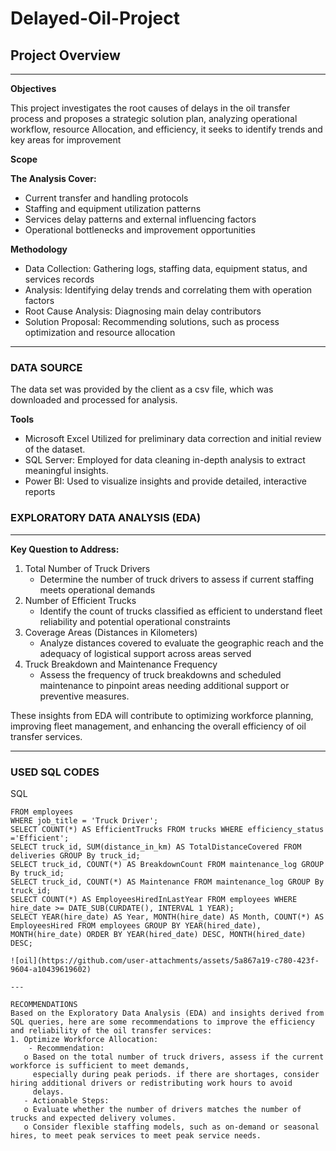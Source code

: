 # Delayed-Oil-Project

## Project Overview
---

**Objectives**

This project investigates the root causes of delays in the oil transfer process and proposes a strategic solution plan, analyzing operational workflow, resource Allocation, and efficiency, it seeks to identify trends and key areas for improvement 

**Scope**

**The Analysis Cover:**
  * Current transfer and handling protocols
  * Staffing and equipment utilization patterns
  * Services delay patterns and external influencing factors
  * Operational bottlenecks and improvement opportunities
  
**Methodology**
 - Data Collection: Gathering logs, staffing data, equipment status, and services records
 - Analysis: Identifying delay trends and correlating them with operation factors
 - Root Cause Analysis: Diagnosing main delay contributors
 - Solution Proposal: Recommending solutions, such as process optimization and resource allocation

---

### DATA SOURCE
The data set was provided by the client as a csv file, which was downloaded and processed for analysis.

**Tools**

- Microsoft Excel Utilized for preliminary data correction and initial review of the dataset.
- SQL Server: Employed for data cleaning in-depth analysis to extract meaningful insights.
- Power BI: Used to visualize insights and provide detailed, interactive reports

### EXPLORATORY DATA ANALYSIS (EDA)

---

**Key Question to Address:**
1. Total Number of Truck Drivers
   - Determine the number of truck drivers to assess if current staffing meets operational demands
2. Number of Efficient Trucks
   - Identify the count of trucks classified as efficient to understand fleet reliability and potential operational constraints
3. Coverage Areas (Distances in Kilometers)
   - Analyze distances covered to evaluate the geographic reach and the adequacy of logistical support across areas served
4. Truck Breakdown and Maintenance Frequency
   - Assess the frequency of truck breakdowns and scheduled maintenance to pinpoint areas needing additional support or preventive measures.

These insights from EDA will contribute to optimizing workforce planning, improving fleet management, and enhancing the overall efficiency of oil transfer services.

---

### USED SQL CODES

SQL
```SELECT COUNT(*) AS TotalTruckDrivers
FROM employees
WHERE job_title = 'Truck Driver';
SELECT COUNT(*) AS EfficientTrucks FROM trucks WHERE efficiency_status ='Efficient';
SELECT truck_id, SUM(distance_in_km) AS TotalDistanceCovered FROM deliveries GROUP By truck_id;
SELECT truck_id, COUNT(*) AS BreakdownCount FROM maintenance_log GROUP By truck_id;
SELECT truck_id, COUNT(*) AS Maintenance FROM maintenance_log GROUP By truck_id;
SELECT COUNT(*) AS EmployeesHiredInLastYear FROM employees WHERE hire_date >= DATE_SUB(CURDATE(), INTERVAL 1 YEAR);
SELECT YEAR(hire_date) AS Year, MONTH(hire_date) AS Month, COUNT(*) AS EmployeesHired FROM employees GROUP BY YEAR(hired_date), MONTH(hire_date) ORDER BY YEAR(hired_date) DESC, MONTH(hired_date) DESC;

![oil](https://github.com/user-attachments/assets/5a867a19-c780-423f-9604-a10439619602)

---

RECOMMENDATIONS
Based on the Exploratory Data Analysis (EDA) and insights derived from SQL queries, here are some recommendations to improve the efficiency and reliability of the oil transfer services:
1. Optimize Workforce Allocation:
    - Recommendation:
   o Based on the total number of truck drivers, assess if the current workforce is sufficient to meet demands, 
     especially during peak periods. if there are shortages, consider hiring additional drivers or redistributing work hours to avoid 
     delays.
   - Actionable Steps:
   o Evaluate whether the number of drivers matches the number of trucks and expected delivery volumes.
   o Consider flexible staffing models, such as on-demand or seasonal hires, to meet peak services to meet peak service needs.
